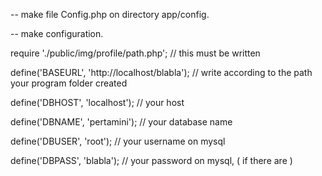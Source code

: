 -- make file Config.php on directory app/config.

-- make configuration.

require './public/img/profile/path.php'; // this must be written

define('BASEURL', 'http://localhost/blabla'); // write according to the path your program folder created

define('DBHOST', 'localhost'); // your host

define('DBNAME', 'pertamini'); // your database name

define('DBUSER', 'root'); // your username on mysql

define('DBPASS', 'blabla'); // your password on mysql, ( if there are )
